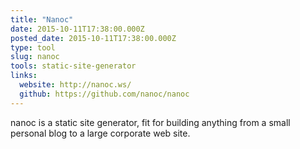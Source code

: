 ```yaml
---
title: "Nanoc"
date: 2015-10-11T17:38:00.000Z
posted_date: 2015-10-11T17:38:00.000Z
type: tool
slug: nanoc
tools: static-site-generator
links:
  website: http://nanoc.ws/
  github: https://github.com/nanoc/nanoc
---
```

nanoc is a static site generator, fit for building anything from a small personal blog to a large corporate web site.





